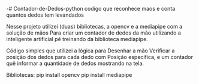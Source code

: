 -# Contador-de-Dedos-python
 codigo que reconhece maos e conta quantos dedos tem levandados

Nesse projeto utilizei (duas) bibliotecas, a opencv e a mediapipe com a solução de mãos Para criar um contador de dedos da mão utilizando a inteligente artificial pé treinando da biblioteca mediapipe.

Código simples que utilizei a lógica para Desenhar a mão Verificar a posição dos dedos  para cada dedo com Posição específica, e um contador  quê informar a quantidade de dedos mostrando na tela.

Bibliotecas:
pip install opencv
pip install mediapipe
